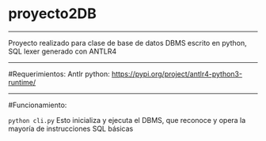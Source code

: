 # proyecto2DB
---


Proyecto realizado para clase de base de datos
DBMS escrito en python, SQL lexer generado con ANTLR4

---

#Requerimientos:
Antlr python: https://pypi.org/project/antlr4-python3-runtime/

---

#Funcionamiento:

```python cli.py``` Esto inicializa y ejecuta el DBMS, que reconoce y opera la mayoría de instrucciones SQL básicas
